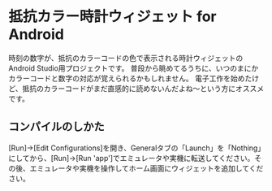 # 抵抗カラー時計ウィジェット for Android

時刻の数字が、抵抗のカラーコードの色で表示される時計ウィジェットのAndroid Studio用プロジェクトです。
普段から眺めてるうちに、いつのまにかカラーコードと数字の対応が覚えられるかもしれません。
電子工作を始めたけど、抵抗のカラーコードがまだ直感的に読めないんだよね～という方にオススメです。

## コンパイルのしかた
[Run]->[Edit Configurations]を開き、Generalタブの「Launch」を「Nothing」にしてから、[Run]->[Run 'app']でエミュレータや実機に転送してください。その後、エミュレータや実機を操作してホーム画面にウィジェットを追加してください。
